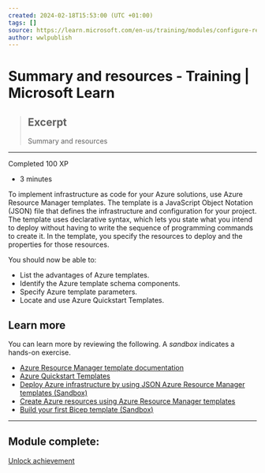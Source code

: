 ```yaml
---
created: 2024-02-18T15:53:00 (UTC +01:00)
tags: []
source: https://learn.microsoft.com/en-us/training/modules/configure-resources-arm-templates/9-summary-resources
author: wwlpublish
---
```


# Summary and resources - Training | Microsoft Learn

> ## Excerpt
> Summary and resources

---
Completed 100 XP

-   3 minutes

To implement infrastructure as code for your Azure solutions, use Azure Resource Manager templates. The template is a JavaScript Object Notation (JSON) file that defines the infrastructure and configuration for your project. The template uses declarative syntax, which lets you state what you intend to deploy without having to write the sequence of programming commands to create it. In the template, you specify the resources to deploy and the properties for those resources.

You should now be able to:

-   List the advantages of Azure templates.
-   Identify the Azure template schema components.
-   Specify Azure template parameters.
-   Locate and use Azure Quickstart Templates.

## Learn more

You can learn more by reviewing the following. A _sandbox_ indicates a hands-on exercise.

-   [Azure Resource Manager template documentation](https://learn.microsoft.com/en-us/azure/azure-resource-manager/templates/)
-   [Azure Quickstart Templates](https://azure.microsoft.com/resources/templates/)
-   [Deploy Azure infrastructure by using JSON Azure Resource Manager templates (Sandbox)](https://learn.microsoft.com/en-us/training/modules/build-azure-vm-templates/)
-   [Create Azure resources using Azure Resource Manager templates](https://learn.microsoft.com/en-us/training/modules/create-azure-resources-using-azure-resource-manager-templates/)
-   [Build your first Bicep template (Sandbox)](https://learn.microsoft.com/en-us/training/modules/build-first-bicep-template/)

___

## Module complete:

[Unlock achievement](https://learn.microsoft.com/training/modules/configure-resources-arm-templates/9-summary-resources/#completion)
